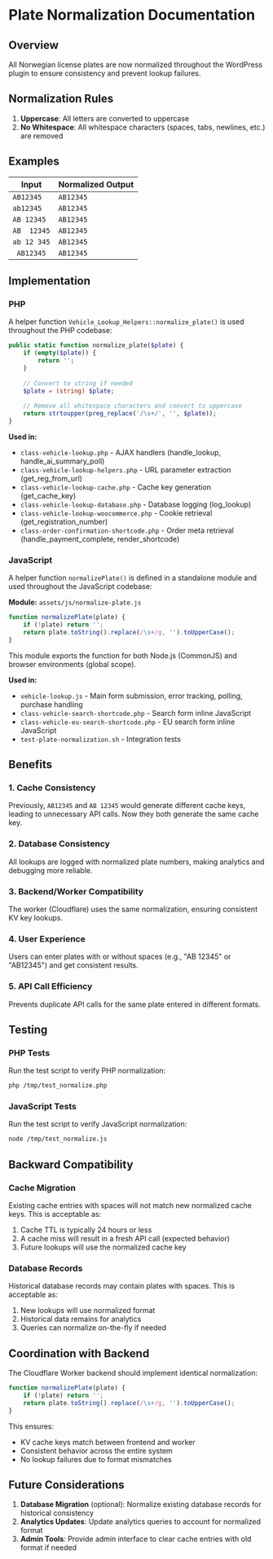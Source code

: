# Plate Normalization Documentation

## Overview
All Norwegian license plates are now normalized throughout the WordPress plugin to ensure consistency and prevent lookup failures.

## Normalization Rules
1. **Uppercase**: All letters are converted to uppercase
2. **No Whitespace**: All whitespace characters (spaces, tabs, newlines, etc.) are removed

## Examples
| Input | Normalized Output |
|-------|------------------|
| `AB12345` | `AB12345` |
| `ab12345` | `AB12345` |
| `AB 12345` | `AB12345` |
| `AB  12345` | `AB12345` |
| `ab 12 345` | `AB12345` |
| `  AB12345  ` | `AB12345` |

## Implementation

### PHP
A helper function `Vehicle_Lookup_Helpers::normalize_plate()` is used throughout the PHP codebase:

```php
public static function normalize_plate($plate) {
    if (empty($plate)) {
        return '';
    }
    
    // Convert to string if needed
    $plate = (string) $plate;
    
    // Remove all whitespace characters and convert to uppercase
    return strtoupper(preg_replace('/\s+/', '', $plate));
}
```

**Used in:**
- `class-vehicle-lookup.php` - AJAX handlers (handle_lookup, handle_ai_summary_poll)
- `class-vehicle-lookup-helpers.php` - URL parameter extraction (get_reg_from_url)
- `class-vehicle-lookup-cache.php` - Cache key generation (get_cache_key)
- `class-vehicle-lookup-database.php` - Database logging (log_lookup)
- `class-vehicle-lookup-woocommerce.php` - Cookie retrieval (get_registration_number)
- `class-order-confirmation-shortcode.php` - Order meta retrieval (handle_payment_complete, render_shortcode)

### JavaScript
A helper function `normalizePlate()` is defined in a standalone module and used throughout the JavaScript codebase:

**Module:** `assets/js/normalize-plate.js`

```javascript
function normalizePlate(plate) {
    if (!plate) return '';
    return plate.toString().replace(/\s+/g, '').toUpperCase();
}
```

This module exports the function for both Node.js (CommonJS) and browser environments (global scope).

**Used in:**
- `vehicle-lookup.js` - Main form submission, error tracking, polling, purchase handling
- `class-vehicle-search-shortcode.php` - Search form inline JavaScript
- `class-vehicle-eu-search-shortcode.php` - EU search form inline JavaScript
- `test-plate-normalization.sh` - Integration tests

## Benefits

### 1. Cache Consistency
Previously, `AB12345` and `AB 12345` would generate different cache keys, leading to unnecessary API calls. Now they both generate the same cache key.

### 2. Database Consistency
All lookups are logged with normalized plate numbers, making analytics and debugging more reliable.

### 3. Backend/Worker Compatibility
The worker (Cloudflare) uses the same normalization, ensuring consistent KV key lookups.

### 4. User Experience
Users can enter plates with or without spaces (e.g., "AB 12345" or "AB12345") and get consistent results.

### 5. API Call Efficiency
Prevents duplicate API calls for the same plate entered in different formats.

## Testing

### PHP Tests
Run the test script to verify PHP normalization:
```bash
php /tmp/test_normalize.php
```

### JavaScript Tests
Run the test script to verify JavaScript normalization:
```bash
node /tmp/test_normalize.js
```

## Backward Compatibility

### Cache Migration
Existing cache entries with spaces will not match new normalized cache keys. This is acceptable as:
1. Cache TTL is typically 24 hours or less
2. A cache miss will result in a fresh API call (expected behavior)
3. Future lookups will use the normalized cache key

### Database Records
Historical database records may contain plates with spaces. This is acceptable as:
1. New lookups will use normalized format
2. Historical data remains for analytics
3. Queries can normalize on-the-fly if needed

## Coordination with Backend

The Cloudflare Worker backend should implement identical normalization:
```javascript
function normalizePlate(plate) {
    if (!plate) return '';
    return plate.toString().replace(/\s+/g, '').toUpperCase();
}
```

This ensures:
- KV cache keys match between frontend and worker
- Consistent behavior across the entire system
- No lookup failures due to format mismatches

## Future Considerations

1. **Database Migration** (optional): Normalize existing database records for historical consistency
2. **Analytics Updates**: Update analytics queries to account for normalized format
3. **Admin Tools**: Provide admin interface to clear cache entries with old format if needed

